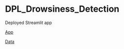 # DPL_Drowsiness_Detection
Deployed Streamlit app

[App](https://akanimohod19a-dpl-drowsiness-detection-app-1txmi4.streamlitapp.com/)


[Data](https://www.kaggle.com/datasets/afrologicinsect/drowsinessdta)
